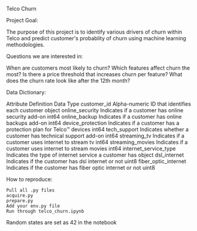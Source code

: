 Telco Churn


Project Goal:

The purpose of this project is to identify various drivers of churn within Telco and predict customer's probablity of churn using machine learning methodologies.

Questions we are interested in:

When are customers most likely to churn?
Which features affect churn the most?
Is there a price threshold that increases churn per feature?
What does the churn rate look like after the 12th month?

Data Dictionary:

Attribute	            Definition	                                                            Data Type
customer_id	            Alpha-numeric ID that identifies each customer	                        object
online_security	        Indicates if a customer has online security add-on	                    int64
online_backup	        Indicates if a customer has online backups add-on	                    int64
device_protection	    Indicates if a customer has a protection plan for Telco™ devices	    int64
tech_support	        Indicates whether a customer has technical support add-on	            int64
streaming_tv	        Indicates if a customer uses internet to stream tv	                    int64
streaming_movies	    Indicates if a customer uses internet to stream movies	                int64
internet_service_type	Indicates the type of internet service a customer has	                object
dsl_internet	        Indicates if the customer has dsl internet or not	                    uint8
fiber_optic_internet	Indicates if the customer has fiber optic internet or not	            uint8

How to reproduce:

    Pull all .py files
    acquire.py
    prepare.py
    Add your env.py file
    Run through telco_churn.ipynb
    
Random states are set as 42 in the notebook
